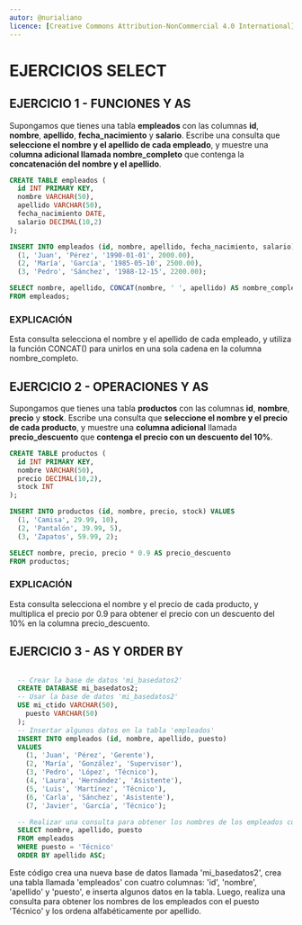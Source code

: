 ```yaml
---
autor: @nurialiano
licence: [Creative Commons Attribution-NonCommercial 4.0 International](https://creativecommons.org/licenses/by-nc/4.0/legalcode)
---
```


# EJERCICIOS SELECT

## EJERCICIO 1 - FUNCIONES Y AS

Supongamos que tienes una tabla **empleados** con las columnas **id**, **nombre**, **apellido**, **fecha_nacimiento** y **salario**. Escribe una consulta que **seleccione el nombre y el apellido de cada empleado**, y muestre una c**olumna adicional llamada nombre_completo** que contenga la **concatenación del nombre y el apellido**.

~~~sql
CREATE TABLE empleados (
  id INT PRIMARY KEY,
  nombre VARCHAR(50),
  apellido VARCHAR(50),
  fecha_nacimiento DATE,
  salario DECIMAL(10,2)
);

INSERT INTO empleados (id, nombre, apellido, fecha_nacimiento, salario) VALUES
  (1, 'Juan', 'Pérez', '1990-01-01', 2000.00),
  (2, 'María', 'García', '1985-05-10', 2500.00),
  (3, 'Pedro', 'Sánchez', '1988-12-15', 2200.00);

SELECT nombre, apellido, CONCAT(nombre, ' ', apellido) AS nombre_completo
FROM empleados;
~~~

### EXPLICACIÓN

Esta consulta selecciona el nombre y el apellido de cada empleado, y utiliza la función CONCAT() para unirlos en una sola cadena en la columna nombre_completo.

## EJERCICIO 2 - OPERACIONES Y AS

Supongamos que tienes una tabla **productos** con las columnas **id**, **nombre**, **precio** y **stock**. Escribe una consulta que **seleccione el nombre y el precio de cada producto**, y muestre una **columna adicional** llamada **precio_descuento** que **contenga el precio con un descuento del 10%**.

~~~sql
CREATE TABLE productos (
  id INT PRIMARY KEY,
  nombre VARCHAR(50),
  precio DECIMAL(10,2),
  stock INT
);

INSERT INTO productos (id, nombre, precio, stock) VALUES
  (1, 'Camisa', 29.99, 10),
  (2, 'Pantalón', 39.99, 5),
  (3, 'Zapatos', 59.99, 2);

SELECT nombre, precio, precio * 0.9 AS precio_descuento
FROM productos;
~~~

### EXPLICACIÓN

Esta consulta selecciona el nombre y el precio de cada producto, y multiplica el precio por 0.9 para obtener el precio con un descuento del 10% en la columna precio_descuento.

## EJERCICIO 3 - AS Y ORDER BY

~~~sql

  -- Crear la base de datos 'mi_basedatos2'
  CREATE DATABASE mi_basedatos2;
  -- Usar la base de datos 'mi_basedatos2'
  USE mi_ctido VARCHAR(50),
    puesto VARCHAR(50)
  );
  -- Insertar algunos datos en la tabla 'empleados'
  INSERT INTO empleados (id, nombre, apellido, puesto)
  VALUES
    (1, 'Juan', 'Pérez', 'Gerente'),
    (2, 'María', 'González', 'Supervisor'),
    (3, 'Pedro', 'López', 'Técnico'),
    (4, 'Laura', 'Hernández', 'Asistente'),
    (5, 'Luis', 'Martínez', 'Técnico'),
    (6, 'Carla', 'Sánchez', 'Asistente'),
    (7, 'Javier', 'García', 'Técnico');

  -- Realizar una consulta para obtener los nombres de los empleados con el puesto 'Técnico'
  SELECT nombre, apellido, puesto 
  FROM empleados 
  WHERE puesto = 'Técnico' 
  ORDER BY apellido ASC;

~~~

Este código crea una nueva base de datos llamada 'mi_basedatos2', crea una tabla llamada 'empleados' con cuatro columnas: 'id', 'nombre', 'apellido' y 'puesto', e inserta algunos datos en la tabla. Luego, realiza una consulta para obtener los nombres de los empleados con el puesto 'Técnico' y los ordena alfabéticamente por apellido.
